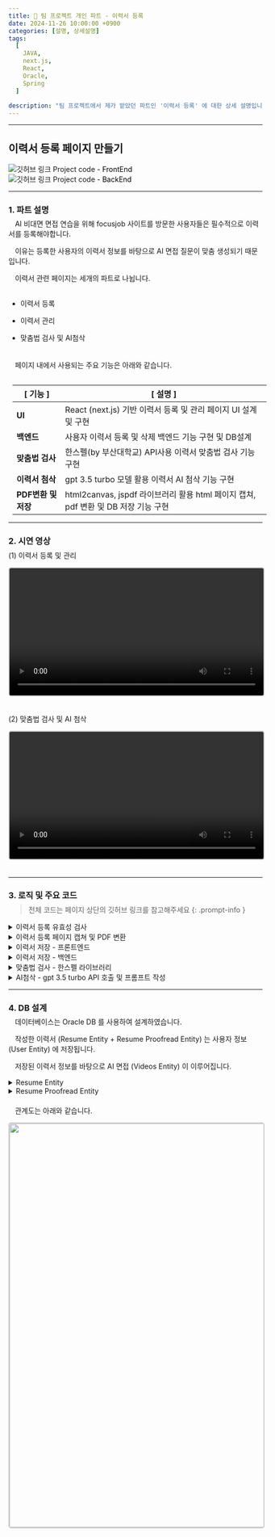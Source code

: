```yaml
---
title: 📝 팀 프로젝트 개인 파트 - 이력서 등록
date: 2024-11-26 10:00:00 +0900
categories: [설명, 상세설명]
tags:
  [
    JAVA,
    next.js,
    React,
    Oracle,
    Spring
  ]
  
description: "팀 프로젝트에서 제가 맡았던 파트인 '이력서 등록' 에 대한 상세 설명입니다."
---
```


---


## <span class="centered-title">**이력서 등록 페이지 만들기**</span>

<div class="github-links-container2">
  <div class="github-link-box" onclick="window.open('https://github.com/yoonbin106/interview-front/tree/main/src/components/resume', '_blank')">
    <img src="/assets/img/favicons/깃허브.png" alt="깃허브 링크" class="github-icon">
    <span class="github-text">Project code<span style="color:black"> - FrontEnd</span></span>
  </div>

  <div class="github-link-box" onclick="window.open('https://github.com/yoonbin106/interview-back/tree/main/src/main/java/com/ictedu/resume', '_blank')">
    <img src="/assets/img/favicons/깃허브.png" alt="깃허브 링크" class="github-icon">
    <span class="github-text">Project code<span style="color:black"> - BackEnd</span></span>
  </div>
</div>

---

### <span class="larger-text" style="display: block; margin-bottom:-10px;">1. **파트 설명**</span>

ㅤAI 비대면 면접 연습을 위해 focusjob 사이트를 방문한 사용자들은 <span class="emphasize">필수적으로 이력서를 등록</span>해야합니다.

ㅤ이유는 등록한 사용자의 <span class="emphasize">이력서 정보를 바탕으로 AI 면접 질문이 맞춤 생성</span>되기 때문입니다.

ㅤ이력서 관련 페이지는 <span class="emphasize">세개의 파트</span>로 나뉩니다.

- <span class="little-title" style="display: block; margin-top:30px;">이력서 등록</span>

- <span class="little-title">이력서 관리</span>

- <span class="little-title" style="display: block;">맞춤법 검사 및 AI첨삭</span>


ㅤ<span style="display: block; margin-bottom:30px;">ㅤ페이지 내에서 사용되는 <span class="emphasize">주요 기능</span>은 아래와 같습니다.</span>

<table style="margin-bottom: 15px; margin-left:8px;">
  <thead>
    <tr>
      <th>[ 기능 ]</th>
      <th>[ 설명 ]</th>
    </tr>
  </thead>
  <tbody>
    <tr>
      <td><strong>UI</strong></td>
      <td>React (next.js) 기반 이력서 등록 및 관리 페이지 UI 설계 및 구현</td>
    </tr>
    <tr>
      <td><strong>백엔드</strong></td>
      <td>사용자 이력서 등록 및 삭제 백엔드 기능 구현 및 DB설계</td>
    </tr>
    <tr>
      <td><strong>맞춤법 검사</strong></td>
      <td>한스펠(by 부산대학교) API사용 이력서 맞춤법 검사 기능 구현</td>
    </tr>
    <tr>
      <td><strong>이력서 첨삭</strong></td>
      <td>gpt 3.5 turbo 모델 활용 이력서 AI 첨삭 기능 구현</td>
    </tr>
    <tr>
      <td><strong>PDF변환 및 저장</strong></td>
      <td>html2canvas, jspdf 라이브러리 활용 html 페이지 캡쳐, pdf 변환 및 DB 저장 기능 구현</td>
    </tr>
  </tbody>
</table>

---

### <span class="larger-text" style="display: block; margin-bottom:-10px;">2. **시연 영상**</span>

<span class="little-title">(1) 이력서 등록 및 관리</span>

<video controls style="width: 100%; max-width: 800px; margin-bottom: 20px; border: 2px solid #cccccc; border-radius: 5px;">
  <source src="{{ '/assets/video/이력서등록시연.mp4' | relative_url }}" type="video/mp4">
</video>

<span class="little-title">(2) 맞춤법 검사 및 AI 첨삭</span>

<video controls style="width: 100%; max-width: 800px; margin-bottom: 20px; border: 2px solid #cccccc; border-radius: 5px;">
  <source src="{{ '/assets/video/AI첨삭시연.mp4' | relative_url }}" type="video/mp4">
</video>

---

### <span class="larger-text" style="display: block; margin-bottom:-10px;">3. **로직 및 주요 코드**</span>

> 전체 코드는 페이지 상단의 깃허브 링크를 참고해주세요
{: .prompt-info }

<details>
<summary class="custom-summary">이력서 등록 유효성 검사</summary>
<div class="info-box">
  <p>아래 코드는 사용자가 작성한 이력서 데이터를 검증하기 위한 로직입니다.</p>
  <p>이력서 제목, 인적사항 (프로필 이미지, 성별, 상세주소), 자기소개, 지원동기, 학력 섹션에 대한 유효성을 점검합니다.</p>
  <p>오류가 있는 경우 사용자가 해당 입력 필드로 바로 이동할 수 있도록 스크롤 동작을 설정합니다.</p>
</div>

<div class = "toggle-content">
<pre class = "code-box">
<button class="copy-button">Copy</button>
<button class="close-button">Close</button>
<code class = "language-javascript">
  // 1. 이력서 제목 유효성 검사
  if (formData.resume_title.trim() === '') {
    setShowTitleError(true); // 제목이 비어있으면 에러 표시
    if (!hasError) {
      firstErrorField = () => window.scrollTo(0, 0); // 첫 번째 에러 필드로 스크롤 이동
    }
    hasError = true;
  }

  // 2. 인적사항 섹션 유효성 검사

  // 프로필 이미지 확인
  if (!profileImage) {
    setProfileImageError(true); // 프로필 이미지가 없으면 에러 표시
    if (!hasError) {
      firstErrorField = () => sectionsRef.personalInfo.current.scrollIntoView({ behavior: 'smooth' }); // 에러 필드로 스크롤
    }
    hasError = true;
  }

  // 성별 확인
  if (!formData.gender || !['male', 'female', 'other'].includes(formData.gender)) {
    setGenderError(true); // 성별이 유효하지 않으면 에러 표시
    if (!hasError) {
      firstErrorField = () => sectionsRef.personalInfo.current.scrollIntoView({ behavior: 'smooth' });
    }
    hasError = true;
  }

  // 상세주소 확인
  if (specificAddress.trim() === '') {
    setPostcodeError(true); // 상세주소가 비어있으면 에러 표시
    if (!hasError) {
      firstErrorField = () => sectionsRef.address.current.scrollIntoView({ behavior: 'smooth' });
    }
    hasError = true;
  }

  // 3. 자기소개 유효성 검사
  if (selfIntroduction.trim() === '') {
    setShowSelfIntroError(true); // 자기소개가 비어있으면 에러 표시
    if (!hasError) {
      firstErrorField = () => sectionsRef.selfIntroduction.current.scrollIntoView({ behavior: 'smooth' });
    }
    hasError = true;
  }

  // 4. 지원동기 유효성 검사
  if (motivation.trim() === '') {
    setShowMotivationError(true); // 지원동기가 비어있으면 에러 표시
    if (!hasError) {
      firstErrorField = () => sectionsRef.motivation.current.scrollIntoView({ behavior: 'smooth' });
    }
    hasError = true;
  }

  // 5. 학력 섹션 유효성 검사
  const newEducationErrors = educationErrors.map((error) => ({ ...error }));
  educationFields.forEach((field, index) => {
    let fieldHasError = false;

    // 각 교육 항목에 대한 유효성 검사
    if (field.school_name.trim() === '') {
      if (!newEducationErrors[index]) newEducationErrors[index] = {}; // 초기화
      newEducationErrors[index].school_name = true;
      fieldHasError = true;
    }

    if (field.major.trim() === '') {
      if (!newEducationErrors[index]) newEducationErrors[index] = {}; // 초기화
      newEducationErrors[index].major = true;
      fieldHasError = true;
    }

    if (field.start_date === '') {
      if (!newEducationErrors[index]) newEducationErrors[index] = {}; // 초기화
      newEducationErrors[index].start_date = true;
      fieldHasError = true;
    }

    if (field.end_date === '') {
      if (!newEducationErrors[index]) newEducationErrors[index] = {}; // 초기화
      newEducationErrors[index].end_date = true;
      fieldHasError = true;
    }

    if (field.graduation_status === '') {
      if (!newEducationErrors[index]) newEducationErrors[index] = {}; // 초기화
      newEducationErrors[index].graduation_status = true;
      fieldHasError = true;
    }

    // 첫 번째 오류 필드로 스크롤 이동 설정
    if (fieldHasError && !hasError) {
      firstErrorField = () => sectionsRef.education.current.scrollIntoView({ behavior: 'smooth' });
      hasError = true;
    }
  });

  // 학력 오류 상태 업데이트
  setEducationErrors(newEducationErrors);

  // 첫 번째 에러 필드로 스크롤
  if (firstErrorField) {
    firstErrorField();
  }

  // 에러가 있으면 종료
  if (hasError) return;

  // 오류 없으면 면제 사항 확인 및 모달 띄우기
  checkAndSetExemptions();
  setModalContent('작성 내용은 PDF 파일로 저장됩니다<br/>이력서를 저장하시겠습니까?');
  setIsModalOpen(true);
</code>
</pre>
</div>
</details>

<details>
  <summary class="custom-summary">이력서 등록 페이지 캡쳐 및 PDF 변환</summary>
    <div class="info-box">
      <p>아래 코드는 이력서 등록 페이지의 내용을 캡처하고, 이를 PDF 파일로 변환하는 기능을 구현합니다.</p>
      <p>HTML 요소를 캡처하여 이미지로 변환한 후, 이를 PDF로 삽입하고, 여러 페이지에 걸쳐 출력됩니다.</p>
    </div>
  <div class="toggle-content">
    <pre class="code-box">
      <button class="copy-button">Copy</button>
      <button class="close-button">Close</button>
      <code class="language-javascript">
  // 이력서 내용을 캡처하여 PDF로 변환하는 기능을 담은 함수
  const generatePDF = async () => {
    // 페이지의 모든 버튼을 숨김 (PDF 변환 시 버튼을 제외한 내용만 포함)
    const buttons = document.querySelectorAll('button');
    buttons.forEach(button => button.style.display = 'none');
    
    // 'resume-content' ID를 가진 요소를 가져옵니다 (이력서 내용)
    const content = document.getElementById('resume-content');
    
    // html2canvas를 사용하여 이력서 내용의 스크린샷을 캡처
    const canvas = await html2canvas(content, { 
      scale: 2,  // 캡처의 해상도를 2배로 설정
      useCORS: true,  // CORS 문제를 피하기 위해 사용
      scrollX: 0,
      scrollY: 0,
    });
    
    // 캡처한 이미지를 PNG 형식으로 변환
    const imgData = canvas.toDataURL('image/png');
    
    // jsPDF를 사용하여 새로운 PDF 문서를 생성
    const pdf = new jsPDF('p', 'mm', 'a4', true);
    
    const imgWidth = 207;  // 이미지 너비 (A4 용지 기준)
    const pageHeight = 295;  // A4 용지 높이
    const imgHeight = (canvas.height * imgWidth) / canvas.width;  // 이미지 비율에 맞는 높이 계산
    
    let heightLeft = imgHeight;  // 남은 페이지 높이
    let position = 0;  // 이미지가 추가될 위치
    
    // 첫 페이지에 이미지를 추가
    pdf.addImage(imgData, 'PNG', 0, position, imgWidth, imgHeight);
    heightLeft -= pageHeight;  // 남은 높이에서 한 페이지의 높이를 뺌
    
    // 페이지에 이미지가 남아있으면 추가 페이지를 생성하고 이미지를 추가
    while (heightLeft >= 0) {
      position = heightLeft - imgHeight;  // 새로운 페이지에 맞는 위치 계산
      pdf.addPage();  // 새 페이지 추가
      pdf.addImage(imgData, 'PNG', 0, position, imgWidth, imgHeight);  // 새로운 페이지에 이미지 추가
      heightLeft -= pageHeight;
    }
    
    // PDF 문서를 Blob 형식으로 반환
    const pdfBlob = pdf.output('blob');
    
    // 버튼을 다시 표시합니다 (PDF 변환이 끝난 후)
    buttons.forEach(button => button.style.display = '');
    
    return pdfBlob;  // 생성된 PDF Blob 반환
  };
</code>
</pre>
  </div>
</details>


<details>
<summary class="custom-summary">이력서 저장 - 프론트엔드</summary>
<div class="info-box">
    <p>아래 코드는 이력서를 저장하는 프론트엔드 로직입니다.</p>
    <p>사용자가 이력서를 PDF 파일로 저장하고 서버로 업로드하는 과정과 그에 대한 응답 처리를 담당합니다.</p>
</div>
<div class = "toggle-content">
<pre class = "code-box">
<button class="copy-button">Copy</button>
<button class="close-button">Close</button>
<code class = "language-javascript">
  const confirmAction = async () => {
    // 모달에서 '이력서를 저장하시겠습니까?' 메시지가 보여지면 실행
    if (modalContent === '작성 내용은 PDF 파일로 저장됩니다<br/>이력서를 저장하시겠습니까?') {
        try {
            setLoadingSave(true); // 저장 시작 시 로딩 모달 표시

            // PDF 파일 생성
            const pdfData = await generatePDF();
            const formDataToSend = new FormData();

            // 생성된 PDF 데이터를 FormData에 추가
            formDataToSend.append('file', new Blob([pdfData], { type: 'application/pdf' }), `${formData.resume_title}.pdf`); // 제목을 파일 이름으로 설정
            formDataToSend.append('title', formData.resume_title); // 이력서 제목
            formDataToSend.append('email', formData.email); // 이메일
            formDataToSend.append('desired_company', formData.desired_company); // 희망 기업

            // 이력서 파일 업로드 요청
            const uploadResponse = await axios.post('http://localhost:8080/api/resume/upload', formDataToSend, {
                headers: {
                    'Content-Type': 'multipart/form-data', // 파일 업로드 시 필요한 헤더
                },
            });

            const resumeId = uploadResponse.data.resumeId; // 업로드된 이력서 ID

            // 이력서에 대한 추가 정보(자기소개, 지원동기) 저장
            await axios.post('http://localhost:8080/api/resume/proofread/save', {
                resumeId: resumeId,
                selfIntroduction: selfIntroduction,
                motivation: motivation
            });
            
            // 키워드 업데이트 요청
            const keywordResponse = await axios.post('http://localhost:8080/api/resume/update-keywords', {
                resumeId: resumeId,
                selfIntroduction: selfIntroduction,
                motivation: motivation
            });

            // 모달 닫기 및 확인 모달 열기
            setIsModalOpen(false);
            setIsConfirmationOpen(true);
        } catch (error) {
            console.error('에러 발생:', error); // 에러 발생 시 콘솔에 로그 출력
        } finally {
            setLoadingSave(false); // 로딩 모달 숨기기
        }
    } else {
        // '저장하지 않고 돌아가기' 선택 시 이력서 목록 페이지로 이동
        setIsModalOpen(false);
        router.push('/resume/resumeList');
    }
};
</code>
</pre>
</div>
</details>

<details>
<summary class="custom-summary">이력서 저장 - 백엔드</summary>
<div class="info-box">
    <p>아래 코드는 이력서 관리 로직 서비스입니다.</p>
    <p>사용자가 업로드한 이력서를 데이터베이스에 저장하고, 이력서의 교정 내용과 키워드를 처리하는 작업을 담당합니다.</p>
</div>
<div class = "toggle-content">
<pre class = "code-box">
<button class="copy-button">Copy</button>
<button class="close-button">Close</button>
<code class = "language-java">
  @Service
  public class ResumeService {

      @Autowired
      private ResumeRepository resumeRepository; // ResumeRepository 주입

      @Autowired
      private ResumeProofreadRepository proofreadRepository; // ResumeProofreadRepository 주입

      @Autowired
      private ExtractKeywordsService extractKeywordsService; // ExtractKeywordsService 주입

      @Autowired
      private UserService userService; // UserService 주입

      @Transactional
      public ResumeEntity saveResume(MultipartFile file, String title, String desiredCompany, User user) throws IOException {
          ResumeEntity resumeEntity = ResumeEntity.builder()
                  .resumePdf(file.getBytes()) // 이력서 PDF 파일 저장
                  .title(title) // 이력서 제목 저장
                  .desiredCompany(desiredCompany) // 입사 희망 기업명 설정
                  .user(user) // 사용자 정보 설정
                  .createdDate(LocalDateTime.now()) // 생성 날짜 설정
                  .build();
          return resumeRepository.save(resumeEntity);  // 저장된 ResumeEntity를 반환
      }

      @Transactional
      public void saveProofread(ResumeEntity resume, String selfIntroduction, String motivation) {
          ResumeProofreadEntity proofreadEntity = ResumeProofreadEntity.builder()
                  .resume(resume) // 이력서와 연결
                  .selfIntroduction(selfIntroduction) // 자기소개 저장
                  .motivation(motivation) // 지원동기 저장
                  .build();
          proofreadRepository.save(proofreadEntity); // 교정 내용 저장
      }

      public List&lt;ResumeEntity&gt; findResumesByUser(User user) {
          return resumeRepository.findByUser(user); // 사용자가 업로드한 이력서 리스트 반환
      }

      public Optional&lt;ResumeEntity&gt; findResumeById(Long resumeId) {
          return resumeRepository.findById(resumeId); // 이력서 ID로 이력서 검색
      }

      @Transactional
      public void deleteResume(Long resumeId) {
          Optional&lt;ResumeEntity&gt; resumeOpt = resumeRepository.findById(resumeId); // 이력서 찾기
          if (resumeOpt.isPresent()) {
              ResumeEntity resume = resumeOpt.get();
              proofreadRepository.deleteByResume(resume); // 해당 이력서의 교정 내용 삭제
              resumeRepository.delete(resume); // 이력서 삭제
          }
      }

      public Optional&lt;ResumeProofreadEntity&gt; getProofreadByResume(ResumeEntity resume) {
          return proofreadRepository.findByResume(resume); // 이력서에 대한 교정 내용 조회
      }

      public Optional&lt;ResumeProofreadEntity&gt; getProofreadByResumeId(Long resumeId) {
          return proofreadRepository.findByResume_ResumeId(resumeId); // 이력서 ID로 교정 내용 조회
      }

      @Transactional
      public void updateKeywords(Long resumeId, String selfIntroduction, String motivation) throws IOException {
          Optional&lt;ResumeEntity&gt; resumeOpt = resumeRepository.findById(resumeId); // 이력서 ID로 이력서 찾기
          if (resumeOpt.isPresent()) {
              ResumeEntity resume = resumeOpt.get();
              
              String[] keywordsSelfIntroduction = extractKeywordsService.extractKeywords(selfIntroduction); // 자기소개에서 키워드 추출
              String[] keywordsMotivation = extractKeywordsService.extractKeywords(motivation); // 지원동기에서 키워드 추출
              
              resume.setKeywordsSelfIntroduction(String.join(&quot;, &quot;, keywordsSelfIntroduction)); // 키워드 자기소개 저장
              resume.setKeywordsMotivation(String.join(&quot;, &quot;, keywordsMotivation)); // 키워드 지원동기 저장
              resumeRepository.save(resume); // 이력서 저장
          }
      }
  }
  </code>
</pre>
<div class="info-box">
    <p>아래 코드는 이력서 관리 로직 컨트롤러입니다.</p>
    <p>사용자가 이력서를 업로드, 조회, 다운로드, 삭제하고 교정된 내용을 저장 및 조회하는 기능을 제공합니다.</p>
    <p>또한, 이력서에 포함된 키워드를 업데이트하는 기능도 포함되어 있습니다.</p>
</div>
<pre class = "code-box">
<button class="copy-button">Copy</button>
<button class="close-button">Close</button>
<code class = "language-java">
  ResumeController.java

  @RestController
  @RequestMapping(&quot;/api/resume&quot;) // 이 URL 경로로 들어오는 요청을 처리하는 컨트롤러
  @CrossOrigin(origins = &quot;http://localhost:3000&quot;) // CORS 설정: 다른 도메인에서 요청을 허용
  public class ResumeController {

      @Autowired
      private ResumeService resumeService; // 이력서 처리 서비스

      @Autowired
      private UserService userService; // 사용자 서비스
      
      @Autowired
      private ResumeProofreadRepository resumeProofreadRepository; // 이력서 첨삭 데이터 저장소

      @PostMapping(&quot;/upload&quot;) // 이력서 업로드 API
      public ResponseEntity&lt;?&gt; uploadResume(@RequestParam(&quot;email&quot;) String email,
                                            @RequestParam(&quot;file&quot;) MultipartFile file,
                                            @RequestParam(&quot;title&quot;) String title,
                                            @RequestParam(&quot;desired_company&quot;) String desiredCompany) { // 원하는 기업명 추가
          try {
              Optional&lt;User&gt; user = userService.findByEmail(email); // 이메일로 사용자 찾기
              if (user.isPresent()) { // 사용자가 존재하면
                  ResumeEntity savedResume = resumeService.saveResume(file, title, desiredCompany, user.get()); // 이력서 저장
                  return ResponseEntity.ok(Map.of(&quot;message&quot;, &quot;이력서가 성공적으로 업로드되었습니다.&quot;, &quot;resumeId&quot;, savedResume.getResumeId())); // 성공 응답
              } else {
                  return ResponseEntity.status(HttpStatus.NOT_FOUND).body(&quot;사용자를 찾을 수 없습니다.&quot;); // 사용자 없음
              }
          } catch (Exception e) { // 예외 처리
              return ResponseEntity.status(HttpStatus.INTERNAL_SERVER_ERROR).body(&quot;이력서 업로드 중 오류 발생.&quot;);
          }
      }

      @GetMapping(&quot;/user-resumes&quot;) // 사용자의 모든 이력서 조회 API
      public ResponseEntity&lt;?&gt; getUserResumes(@RequestParam(&quot;email&quot;) String email) {
          Optional&lt;User&gt; user = userService.findByEmail(email); // 이메일로 사용자 찾기
          if (user.isPresent()) { // 사용자가 존재하면
              List&lt;ResumeEntity&gt; resumes = resumeService.findResumesByUser(user.get()); // 사용자에 해당하는 이력서 목록 조회
              return ResponseEntity.ok(resumes); // 이력서 목록 반환
          } else {
              return ResponseEntity.status(HttpStatus.NOT_FOUND).body(&quot;사용자를 찾을 수 없습니다.&quot;); // 사용자 없음
          }
      }

      @GetMapping(&quot;/download/{resumeId}&quot;) // 이력서 다운로드 API
      public ResponseEntity&lt;?&gt; downloadResume(@PathVariable Long resumeId) throws UnsupportedEncodingException {
          Optional&lt;ResumeEntity&gt; resume = resumeService.findResumeById(resumeId); // 이력서 ID로 이력서 찾기
          if (resume.isPresent()) { // 이력서가 존재하면
              ResumeEntity resumeEntity = resume.get(); // 이력서 엔티티 가져오기
              String resumeTitle = resumeEntity.getTitle().replaceAll(&quot;[^a-zA-Z0-9가-힣]&quot;, &quot;_&quot;) + &quot;.pdf&quot;;  // 제목에서 특수문자를 _로 대체하고 확장자 추가

              // UTF-8로 인코딩된 파일 이름을 지원하기 위해 filename* 사용
              String encodedFilename = URLEncoder.encode(resumeTitle, StandardCharsets.UTF_8.toString()).replace(&quot;+&quot;, &quot;%20&quot;); // 파일명 인코딩
              
              ResponseEntity.BodyBuilder responseBuilder = ResponseEntity.ok()
                  .header(HttpHeaders.CONTENT_DISPOSITION, &quot;attachment; filename*=UTF-8''&quot; + encodedFilename) // 파일 다운로드 설정
                  .header(HttpHeaders.CONTENT_TYPE, &quot;application/pdf&quot;);  // MIME 타입 설정

              return responseBuilder.body(resumeEntity.getResumePdf()); // PDF 파일 본문 반환
          } else {
              return ResponseEntity.status(HttpStatus.NOT_FOUND).body(&quot;이력서를 찾을 수 없습니다.&quot;); // 이력서 없음
          }
      }

      @DeleteMapping(&quot;/delete/{resumeId}&quot;) // 이력서 삭제 API
      public ResponseEntity&lt;?&gt; deleteResume(@PathVariable Long resumeId) {
          try {
              resumeService.deleteResume(resumeId); // 이력서 삭제
              return ResponseEntity.ok(&quot;이력서가 성공적으로 삭제되었습니다.&quot;); // 성공 응답
          } catch (Exception e) { // 예외 처리
              return ResponseEntity.status(HttpStatus.INTERNAL_SERVER_ERROR).body(&quot;이력서 삭제 중 오류 발생.&quot;); // 오류 발생
          }
      }

      @GetMapping(&quot;/proofread/{resumeId}&quot;) // 이력서 첨삭 정보 조회 API
      public ResponseEntity&lt;?&gt; getProofread(@PathVariable Long resumeId) {
          Optional&lt;ResumeProofreadEntity&gt; proofread = resumeProofreadRepository.findByResume_ResumeId(resumeId); // 첨삭 정보 조회
          if (proofread.isPresent()) { // 첨삭 정보가 있으면
              Map&lt;String, String&gt; response = new HashMap&lt;&gt;();
              response.put(&quot;selfIntroduction&quot;, proofread.get().getSelfIntroduction()); // 자기소개 첨삭 내용
              response.put(&quot;motivation&quot;, proofread.get().getMotivation()); // 동기 첨삭 내용
              return ResponseEntity.ok(response); // 첨삭 내용 반환
          } else {
              return ResponseEntity.status(HttpStatus.NOT_FOUND).body(&quot;첨삭 정보를 찾을 수 없습니다.&quot;); // 첨삭 정보 없음
          }
      }

      @PostMapping(&quot;/proofread/save&quot;) // 첨삭 정보 저장 API
      public ResponseEntity&lt;?&gt; saveProofread(@RequestBody Map&lt;String, Object&gt; requestData) {
          Long resumeId = Long.parseLong(requestData.get(&quot;resumeId&quot;).toString()); // 이력서 ID
          String selfIntroduction = (String) requestData.get(&quot;selfIntroduction&quot;); // 자기소개 첨삭 내용
          String motivation = (String) requestData.get(&quot;motivation&quot;); // 동기 첨삭 내용

          Optional&lt;ResumeEntity&gt; resume = resumeService.findResumeById(resumeId); // 이력서 조회
          if (resume.isPresent()) { // 이력서가 존재하면
              resumeService.saveProofread(resume.get(), selfIntroduction, motivation); // 첨삭 내용 저장
              return ResponseEntity.ok(&quot;AI 첨삭 정보가 성공적으로 저장되었습니다.&quot;); // 성공 응답
          } else {
              return ResponseEntity.status(HttpStatus.NOT_FOUND).body(&quot;이력서를 찾을 수 없습니다.&quot;); // 이력서 없음
          }
      }
      
      @PostMapping(&quot;/update-keywords&quot;) // 키워드 업데이트 API
      public ResponseEntity&lt;?&gt; updateKeywords(@RequestBody Map&lt;String, Object&gt; requestData) {
          Long resumeId = Long.parseLong(requestData.get(&quot;resumeId&quot;).toString()); // 이력서 ID
          String selfIntroduction = (String) requestData.get(&quot;selfIntroduction&quot;); // 자기소개
          String motivation = (String) requestData.get(&quot;motivation&quot;); // 동기

          try {
              resumeService.updateKeywords(resumeId, selfIntroduction, motivation); // 키워드 업데이트
              return ResponseEntity.ok(&quot;키워드가 성공적으로 업데이트되었습니다.&quot;); // 성공 응답
          } catch (IOException e) { // 예외 처리
              return ResponseEntity.status(HttpStatus.INTERNAL_SERVER_ERROR).body(&quot;키워드 업데이트 중 오류 발생.&quot;); // 오류 발생
          }
      }
  }
</code>

</pre>
</div>
</details>

<details>
<summary class="custom-summary">맞춤법 검사 - 한스펠 라이브러리</summary>
<div class="info-box">
  <p>아래 코드는 express 서버를 사용하여 한국어 맞춤법 검사 기능을 제공하는 API입니다.</p>
  <p>CORS 설정을 통해 다른 도메인에서의 요청을 허용하고, POST 요청으로 받은 문장을 hanspell 모듈을 사용해 맞춤법을 검사합니다.</p>
  <p>서버는 포트 3001에서 실행되며, 클라이언트가 맞춤법 검사를 요청하면 결과를 JSON 형식으로 반환합니다.</p>
  <p>오류가 발생할 경우 500 상태 코드와 함께 오류 메시지가 전송됩니다.</p>
</div>
<div class = "toggle-content">
<pre class = "code-box">
<button class="copy-button">Copy</button>
<button class="close-button">Close</button>
<code class = "language-javascript">
  // hanspellsever.js

  // express 모듈
  const express = require(&#39;express&#39;);
  // hanspell 모듈
  const hanspell = require(&#39;hanspell&#39;);
  // body-parser 모듈 - 요청 본문을 파싱하는 데 사용
  const bodyParser = require(&#39;body-parser&#39;);
  // cors 모듈 - CORS 설정을 위해 사용
  const cors = require(&#39;cors&#39;);  

  // express 애플리케이션 객체를 생성
  const app = express();

  // CORS 설정
  app.use(cors({
    origin: &#39;http://localhost:3000&#39;, // 요청을 허용할 출처 설정
    methods: [&#39;GET&#39;, &#39;POST&#39;, &#39;PUT&#39;, &#39;DELETE&#39;, &#39;OPTIONS&#39;], // 허용할 HTTP 메서드 설정
    allowedHeaders: [&#39;Content-Type&#39;, &#39;Authorization&#39;], // 허용할 요청 헤더 설정
  }));

  // 모든 경로에 대해 OPTIONS 메서드를 처리하도록 설정
  app.options(&#39;*&#39;, cors());

  // 요청 본문을 JSON 형식으로 파싱하도록 설정
  app.use(bodyParser.json());

  // 맞춤법 검사 API 엔드포인트
  app.post(&#39;/check-spelling&#39;, (req, res) =&gt; {
    const sentence = req.body.sentence; // 클라이언트에서 받은 문장

    let isResponseSent = false; // 응답이 이미 전송되었는지 추적하는 변수

    // hanspell 모듈을 사용하여 맞춤법 검사
    hanspell.spellCheckByDAUM(
      sentence, // 클라이언트에서 받은 문장
      6000, // 요청 시간 초과 시간 (밀리초)
      (result) =&gt; {
        if (!isResponseSent) {
          isResponseSent = true; // 응답을 보냈음을 표시
          res.json(result); // 맞춤법 검사 결과를 JSON 형식으로 응답
        }
      },
      (err) =&gt; {
        if (!isResponseSent) {
          isResponseSent = true; // 응답을 보냈음을 표시
          res.status(500).send(&#39;Spelling check error&#39;); // 오류 발생 시 500 상태 코드와 함께 오류 메시지 응답
        }
      }
    );
  });

  // 서버가 실행될 포트 설정
  const PORT = 3001;
  // 서버를 지정된 포트에서 실행
  app.listen(PORT, () =&gt; {
    console.log(`Server running on port ${PORT}`); // 서버 실행 확인 메시지
  });
</code>
</pre>
<div class="info-box">
  <p>아래 코드는 우측 사이드바에서 맞춤법 검사 결과를 보여주는 기능을 구현한 부분입니다.</p>
  <p>맞춤법 검사 결과는 'proofreadResult' 배열을 통해 표시됩니다.</p>
  <p>배열에 데이터가 있으면 각 항목을 리스트 형식으로 보여줍니다.</p>
  <p> 검사 결과가 없을 경우 "맞춤법 검사 결과가 없습니다."라는 메시지가 출력됩니다.</p>
</div>
<pre class = "code-box">
<button class="copy-button">Copy</button>
<button class="close-button">Close</button>
<code class="language-javascript">
  결과화면 (우측 사이드바)

  {isProofreadSidebarOpen &amp;&amp; (  // isProofreadSidebarOpen이 true일 경우에만 사이드바가 열리도록 조건 처리
    &lt;div className={`$ {proofreadStyles.proofreadSidebar} $ {isProofreadSidebarOpen ? proofreadStyles.open : &#39;&#39;} $ {isSidebarCollapsed ? proofreadStyles.collapsed : &#39;&#39;}`}&gt; 
      &lt;div className={proofreadStyles.sidebarHeader}&gt;  // 사이드바의 헤더 부분
        &lt;h3 style={{ borderBottom: &#39;2px solid black&#39;, paddingBottom: &#39;5px&#39; }}&gt;맞춤법 검사 결과&lt;/h3&gt;  // "맞춤법 검사 결과" 제목
        &lt;div className={proofreadStyles.sidebarIcons}&gt;  // 사이드바에 있는 아이콘 영역
          {isSidebarCollapsed ? (  // 사이드바가 접혀 있으면 아래 화살표 아이콘을 표시
            &lt;KeyboardArrowDownIcon onClick={toggleSidebarHeight} style={{ cursor: &#39;pointer&#39;, marginRight:&#39;65px&#39;, marginTop:&#39;10px&#39; }} /&gt; 
          ) : (  // 사이드바가 펼쳐져 있으면 위 화살표 아이콘을 표시
            &lt;KeyboardArrowUpIcon onClick={toggleSidebarHeight} style={{ cursor: &#39;pointer&#39;, marginRight:&#39;65px&#39;, marginTop:&#39;10px&#39; }} /&gt; 
          )} 
          &lt;button className={proofreadStyles.closeButton} onClick={closeProofreadSidebar}&gt;  // 사이드바 닫기 버튼
            &lt;CloseIcon style={{ marginTop:&#39;5px&#39; }} /&gt;  // 닫기 아이콘
          &lt;/button&gt; 
        &lt;/div&gt; 
      &lt;/div&gt; 
      &lt;div className={proofreadStyles.sidebarContent}&gt;  // 사이드바의 내용 부분
        {proofreadResult.length &gt; 0 ? (  // 검사 결과가 있을 경우
          &lt;ul&gt; 
            {proofreadResult.map((item, index) =&gt; (  // 맞춤법 검사 결과 리스트를 순회하여 출력
              &lt;li key={index} className={proofreadStyles.resultItem}&gt;  // 각 항목에 대한 리스트 아이템
                &lt;p&gt;&lt;strong&gt;잘못된 표현 :&lt;/strong&gt; {item.token}&lt;/p&gt;  // 잘못된 표현을 표시
                &lt;p&gt;&lt;strong&gt;수정 제안 :&lt;/strong&gt; {item.suggestions.join(&#39;, &#39;)}&lt;/p&gt;  // 수정 제안들을 쉼표로 구분하여 표시
                &lt;p&gt;&lt;strong&gt;수정 이유 :&lt;/strong&gt; {item.info}&lt;/p&gt;  // 수정 이유를 표시
              &lt;/li&gt; 
            ))} 
          &lt;/ul&gt; 
        ) : (  // 검사 결과가 없을 경우
          &lt;p&gt;맞춤법 검사 결과가 없습니다.&lt;/p&gt;  // 결과가 없음을 표시
        )} 
      &lt;/div&gt; 
    &lt;/div&gt; 
  )}
</code>

</pre>
</div>
</details>

<details>
<summary class="custom-summary">AI첨삭 - gpt 3.5 turbo API 호출 및 프롬프트 작성</summary>
<div class="info-box">
  <p>아래 코드는 클라이언트에서 전송한 텍스트를 받아 GPT에 텍스트 첨삭을 요청하고, 결과를 반환하는 RESTful API 컨트롤러입니다.</p>
  <p>" / api / chatgpt - self " 로 POST 요청이 들어오면, 해당 텍스트를 " ProofreadSelfService " 로 전달하여 검사 결과를 받아옵니다.</p>
</div>
<div class = "toggle-content">
<pre class = "code-box">
<button class="copy-button">Copy</button>
<button class="close-button">Close</button>
<code class = "language-java">
  @RestController  // RESTful 웹 서비스 컨트롤러
  public class ProofreadSelfController {

      private final ProofreadSelfService proofreadService;  // ProofreadSelfService 객체를 주입받아 사용할 변수

      // 생성자 주입을 통해 ProofreadSelfService를 받아옴
      public ProofreadSelfController(ProofreadSelfService proofreadService) {
          this.proofreadService = proofreadService;  // proofreadService를 해당 클래스의 멤버 변수에 할당
      }

      // 클라이언트에서 /api/chatgpt-self로 POST 요청을 보내면 호출되는 메서드
      @PostMapping(&#34;/api/chatgpt-self&#34;)
      public String getChatGPTResponse(@RequestBody Map&lt;String, String&gt; requestData) {  // 요청 데이터는 Map 형태로 받아옴
          try {
              String text = requestData.get(&#34;text&#34;);  // 요청에서 'text' 값을 추출
              return proofreadService.getChatGPTResponse(text);  // proofreadService의 메서드를 호출하여 ChatGPT 응답을 받음
          } catch (IOException e) {  // IO 예외 발생 시 처리
              e.printStackTrace();  // 예외 메시지를 콘솔에 출력
              return &#34;Error occurred while processing your request: &#34; + e.getMessage();  // 에러 메시지 반환
          } catch (Exception e) {  // 그 외 모든 예외 처리
              e.printStackTrace();  // 예외 메시지를 콘솔에 출력
              return &#34;An unexpected error occurred: &#34; + e.getMessage();  // 일반적인 에러 메시지 반환
          }
      }
  }
</code>
</pre>
<div class="info-box">
    <p>아래 코드는 OpenAI GPT-3.5 모델을 사용하여 사용자가 작성한 자기소개서를 첨삭하는 서비스입니다.</p>
    <p>API 키와 URL을 설정하고, OkHttp를 사용해 API 호출을 통해 자기소개서를 분석합니다.</p>
    <p>비격식적인 문체를 격식 있는 문체로 수정하고, 명확성과 간결성을 높이는 수정 작업을 진행합니다.</p>
    <p>수정된 텍스트와 그 이유를 사용자에게 보여주는 방식으로 동작합니다.</p>
</div>
<pre class = "code-box">
<button class="copy-button">Copy</button>
<button class="close-button">Close</button>
<code class = "language-java">
  @Service
  public class ProofreadSelfService {
      // API 키를 프로퍼티 파일에서 가져옵니다
      @Value(&#34;${proofread.api-key}&#34;)
      private String apiKey;

      // API URL 설정
      private static final String API_URL = &#34;https://api.openai.com/v1/chat/completions&#34;;

      // ObjectMapper 객체 생성 (JSON 처리용)
      private final ObjectMapper objectMapper = new ObjectMapper();

      // ChatGPT API로 요청을 보내고 응답을 받는 메소드
      public String getChatGPTResponse(String text) throws IOException {
          // OkHttpClient를 설정하여 API 호출을 위한 클라이언트를 생성
          OkHttpClient client = new OkHttpClient.Builder()
              .connectTimeout(120, TimeUnit.SECONDS)
              .writeTimeout(120, TimeUnit.SECONDS)
              .readTimeout(120, TimeUnit.SECONDS)
              .build();

          // 프롬프트 생성: 사용자가 작성한 자기소개를 분석하고 첨삭을 요청하는 텍스트
          StringBuilder promptBuilder = new StringBuilder();
          promptBuilder.append(&#34;우리는 웹페이지의 이용자가 이력서의 &#39;자기소개&#39; 파트에 작성한 텍스트를 기반으로 자기소개 첨삭을 할거야.&#34;);
          promptBuilder.append(&#34;이용자는 아직 회사에 입사하지 않은 상태고, 회사 입사를 위한 이력서의 자기소개란에 자기소개를 적고있는 상황이야.&#34;);
          promptBuilder.append(&#34;회사 입사를 위한 공식적인 자기소개서 작성이니까 이용자는 공식적이고 격식있는 문체로 텍스트를 작성하겠지.&#34;);
          promptBuilder.append(&#34;우리는 이 텍스트를 사용자에게 받아서 분석한 뒤 AI첨삭을 해주는 역할을 하는거야.&#34;);
          promptBuilder.append(&#34;이용자에게 첨삭 결과를 보여줄 때는 반드시 존댓말을 사용하고 일정한 어투를 유지해야 해.&#34;);
          promptBuilder.append(&#34;텍스트를 읽고 자기소개 첨삭을 해주는 기준을 알려줄게. 그에 맞게 너가 메시지를 표시해주면 돼.&#34;);
          promptBuilder.append(&#34;첫번째 기준은 이용자가 작성한 텍스트가 공식적인 이력서 작성에 맞지 않는 문체인 경우야.&#34;);
          promptBuilder.append(&#34;비격식적인 표현이나 구어체를 사용하는 경우 수정을 해줘. 사용자가 자신을 표현할 때는 &#39;나&#39;, &#39;내가&#39;라고 적었을경우 &#39;저&#39;, &#39;제가&#39;로 수정해줘.&#34;);
          promptBuilder.append(&#34;두번째 기준은 명료성과 간결성이야. 비슷한 단어나 문장이 계속 사용되거나 문장이 완전하게 끝나지 않은 문장이 있는지 파악해주고 있다면 문장을 간결하고 명확하게 끝나게 수정해주면 돼.&#34;);
          promptBuilder.append(&#34;문장이 완전하게 끝나지 않은 문장의 예시로는 &#39;은,는,이,가&#39; 등으로 문장이 불완전하게 끝나는 경우가 있겠지. 또한 명사로 문장이 끝나버리는 경우에도 완전한 문장으로 수정해줘.&#34;);
          promptBuilder.append(&#34;위의 기준들에 따라 사용자의 텍스트를 수정하여 첨삭 결과 메시지를 띄울 때, &#39;▶ 첨삭 결과는 다음과 같습니다.&#34;로 제목을 보여주고 밑에 수정 결과 메시지를 띄워줘.&#34;);
          promptBuilder.append(&#34;반드시 수정이 완료된 사용자의 텍스트 전체 문장을 한 번에 보내줘.&#34;);
          promptBuilder.append(&#34;또한 사용자의 텍스트를 수정할 때는 요약을 하거나 글의 흐름을 바꾸면 안돼.&#34;);
          promptBuilder.append(&#34;원래의 문장 구조를 유지하되, 위의 기준에 맞지 않는 부분만 수정하는 식으로 해야 해.&#34;);

          promptBuilder.append(&#34;수정된 텍스트 전체 문장을 보냈다면, 다시 두 줄 띄우고 &#39;▶ 수정 부분은 다음과 같습니다.&#34;로 제목을 보여주고 밑에 수정 이유 메세지를 보여줘.&#34;);
          promptBuilder.append(&#34;수정 이유를 보여줄때는 - 하이푼으로 틀을 시작하고 &#39;수정이유&#39; : &#39;수정 전 문장&#39; → &#39;수정 후 문장&#39; 이런 형식이 하나의 틀이라고 생각하면돼. 하나의 틀에는 하나의 반드시 하나의 하이푼만 들어가야해. 따라서 반드시 &#39;수정이유&#39; 앞에만 하이푼이 붙어야겠지. &#34;);
          
          promptBuilder.append(&#34;위의 틀에서 &#39;수정 이유&#39; 에는 너가 수정을 한 이유가 들어가야하고 &#39;수정 전 문장&#39;에는 수정을 거치기 전 사용자의 텍스트 원본만 들어가야해. &#39;수정 후 문장&#39;은 너가 수정을 완료한 문장만 들어가야해.&#34;);
          promptBuilder.append(&#34;수정이유 틀인 &#39;수정 전 문장&#39; 과 &#39;수정 후 문장&#39; 이 텍스트는 포함시키지 마. 이건 내가 너에게 알려주는 틀일뿐이야. 저 틀안에 내가 요청한 문장만 사용자에게 보여주면돼. &#34;);
          promptBuilder.append(&#34;너가 이해하기 쉽게 수정이유 예시를 보여주자면 다음과같아. &#34;);
          promptBuilder.append(&#34; - 수정이유 : 문체가 비격식적인 표현을 포함하고 있어 격식 있는 문체로 수정했습니다.\r\n&#34;);
          promptBuilder.append(&#34;&#39;대학교에서 여러 가지 프로젝트를 진행했습니더.&#34; → &#34;&#39;대학교에서 여러 가지 프로젝트를 진행했습니다.&#34;&#34;);
          promptBuilder.append(&#34;위의 예시를 참고해서 같은 틀과 형식으로 수정이유를 보여주면돼.&#34;);
          promptBuilder.append(&#34;&lt;필수&gt;&#34;);
          promptBuilder.append(&#34;위에서 언급한 내용들을 모두 반드시 지켜야 해.&#34;);
          promptBuilder.append(&#34;그리고 너는 첨삭 결과 외에는 아무것도 표시하면 안 돼.&#34;);
          promptBuilder.append(&#34;너가 수정한 부분들은 하나도 빠뜨리지 않고 반드시 모두 수정이유 메시지로 사용자에게 보여줘야해.&#34;);
          promptBuilder.append(&#34;내가 너에게 주는 지시 사항이나, 너가 나한테 대답하는 내용은 절대로 첨삭 결과에 포함되면 안 돼.&#34;);
          promptBuilder.append(&#34;결과에는 오직 첨삭 메시지와 관련된 내용만 포함시키고, 그 외의 불필요한 텍스트나 내용은 절대로 포함시키지 마.&#34;);
          promptBuilder.append(&#34;사용자에게는 오직 첨삭 결과와 수정 이유만 보여줘야 해.&#34;);
          promptBuilder.append(&#34;자 그럼 아래 텍스트를 읽고 위의 지시사항에 맞게 첨삭 결과를 출력해줘.&#34;);
          promptBuilder.append(text);
          promptBuilder.append(&#34;텍스트를 분석할때는 반드시 원본 그대로 분석을 한 뒤 첨삭을 진행해야해.&#34;);

          String prompt = promptBuilder.toString();

          // JSON 요청 본문 생성
          Map&lt;String, Object&gt; jsonBody = new HashMap&lt;&gt;();
          jsonBody.put(&#34;model&#34;, &#34;gpt-3.5-turbo&#34;);

          Map&lt;String, String&gt; message = new HashMap&lt;&gt;();
          message.put(&#34;role&#34;, &#34;user&#34;);
          message.put(&#34;content&#34;, prompt);

          jsonBody.put(&#34;messages&#34;, new Object[] { message });

          MediaType mediaType = MediaType.parse(&#34;application/json&#34;);
          RequestBody body = RequestBody.create(objectMapper.writeValueAsString(jsonBody), mediaType);

          // API 호출
          Request request = new Request.Builder()
              .url(API_URL)
              .addHeader(&#34;Authorization&#34;, &#34;Bearer &#34; + apiKey)
              .post(body)
              .build();

          Response response = client.newCall(request).execute();
          if (response.isSuccessful()) {
              // 응답 받은 JSON에서 결과 텍스트 추출
              String responseBody = response.body().string();
              JsonNode root = objectMapper.readTree(responseBody);
              JsonNode choices = root.path(&#34;choices&#34;);
              JsonNode messageNode = choices.get(0).path(&#34;message&#34;);
              return messageNode.path(&#34;content&#34;).asText();
          } else {
              throw new IOException(&#34;Failed to get response from API&#34;);
          }
      }
  }

</code>
</pre>
</div>
</details>

---

### <span class="larger-text" style="display: block; margin-bottom:-10px;">4. **DB 설계**</span>

ㅤ데이터베이스는 <span class="emphasize">Oracle DB</span> 를 사용하여 설계하였습니다.

ㅤ작성한 이력서 (Resume Entity + Resume Proofread Entity) 는 사용자 정보 (User Entity) 에 저장됩니다.
  
ㅤ저장된 이력서 정보를 바탕으로 AI 면접 (Videos Entity) 이 이루어집니다.

<details>
<summary class="custom-summary">Resume Entity</summary>
<div class="info-box">
    <p>ResumeEntity 클래스는 이력서를 저장하기 위한 JPA 엔티티입니다.</p>
    <p>User와 다대일(@ManyToOne) 관계를 맺고 있으며, LAZY 로딩을 사용해 필요 시 데이터베이스에서 User 정보를 가져옵니다.</p>
</div>
<div class = "toggle-content">
<pre class = "code-box">
<button class="copy-button">Copy</button>
<button class="close-button">Close</button>
<code class = "language-java">
  @Data // Lombok 어노테이션 - Getter, Setter, equals, hashCode, toString 메서드 자동 생성
  @Entity // JPA 어노테이션 - 데이터베이스 테이블과 매핑
  @Builder // Lombok 어노테이션 - 빌더 패턴 사용해 객체 생성
  @NoArgsConstructor // Lombok 어노테이션 - 파라미터가 없는 기본 생성자 생성
  @AllArgsConstructor // Lombok 어노테이션 - 모든 필드를 파라미터로 받는 생성자 생성
  @Table(name = "resume") // JPA 어노테이션 - 매핑되는 데이터베이스 테이블 이름 지정

  public class ResumeEntity {
    @ManyToOne(fetch = FetchType.LAZY) // ResumeEntity - User가 다대일 관계 - 지연 로딩(FetchType.LAZY) 설정으로 필요할 때만 User 데이터 로드
    @JoinColumn(name = "user_id", nullable = false) // user_id 컬럼이 User 테이블의 기본 키와 조인
    private User user; // 이력서를 작성한 사용자 정보
    
      @Id // 기본 키
      @SequenceGenerator(name = "resume_seq", sequenceName = "resume_seq", allocationSize = 1, initialValue = 1) // 시퀀스 통해 기본 키 생성. allocationSize는 증가 값, initialValue는 초기 값
      @GeneratedValue(strategy = GenerationType.SEQUENCE, generator = "resume_seq") // 기본 키 값을 시퀀스 통해 자동 생성
      @Column(name = "resume_id") // 데이터베이스의 resume_id 컬럼에 매핑
      private Long resumeId; // 이력서 고유 ID

      @Lob // 대용량 바이너리 데이터 저장
      @Column(name = "resume_pdf", nullable = false)
      private byte[] resumePdf; // 이력서 PDF 파일 데이터
      
      @Column(name = "created_date", nullable = false)
      private LocalDateTime createdDate; // 이력서 생성 날짜 및 시간
      
      @Column(name = "title", nullable = false)
      private String title; // 이력서 제목
      
      @Column(name = "keywords_self_introduction", length = 2000)
      private String keywordsSelfIntroduction; // 자기소개 키워드
      

      @Column(name = "keywords_motivation", length = 2000)
      private String keywordsMotivation; // 지원 동기 키워드
      
      @Column(name = "desired_company")
      private String desiredCompany; // 지원자가 희망하는 회사명
  }
</code>
</pre>
</div>
</details>

<details style="margin-bottom:20px;">
<summary class="custom-summary">Resume Proofread Entity</summary>
<div class="info-box">
    <p>ResumeProofreadEntity 클래스는 데이터베이스 테이블 resume_proofread와 매핑되는 JPA 엔티티입니다.</p>
    <p>이력서 첨삭 내용을 저장하며 자기소개서 첨삭, 지원동기 첨삭 정보를 포함합니다.</p>
</div>
<div class = "toggle-content">
<pre class = "code-box">
<button class="copy-button">Copy</button>
<button class="close-button">Close</button>
<code class = "language-java">
  @Data // Lombok 어노테이션 - Getter, Setter, equals, hashCode, toString 메서드 자동 생성
  @Entity // JPA 어노테이션 - 데이터베이스 테이블과 매핑
  @Builder // Lombok 어노테이션 - 빌더 패턴 사용해 객체 생성
  @NoArgsConstructor // Lombok 어노테이션 - 파라미터가 없는 기본 생성자 생성
  @AllArgsConstructor // Lombok 어노테이션 - 모든 필드를 파라미터로 받는 생성자 생성
  @Table(name = "resume_proofread") // JPA 어노테이션 - 매핑되는 데이터베이스 테이블 이름 지정

  public class ResumeProofreadEntity {

      @Id
      @SequenceGenerator(
          name = "proofread_seq",
          sequenceName = "proofread_seq",
          allocationSize = 1,
          initialValue = 1
      )
      @GeneratedValue(strategy = GenerationType.SEQUENCE, generator = "proofread_seq")
      @Column(name = "proofread_id")
      private Long proofreadId; // 검토 고유 ID

      @ManyToOne(fetch = FetchType.LAZY) // JPA 어노테이션: `ResumeEntity`와 다대일 관계 설정, 지연 로딩(FetchType.LAZY) 사용
      @JoinColumn(name = "resume_id", nullable = false) // 데이터베이스의 `resume_id` 컬럼과 매핑. `ResumeEntity`의 기본 키와 조인
      private ResumeEntity resume; // 검토 대상 이력서

      @Lob // JPA 어노테이션: 대용량 데이터(텍스트)를 저장하기 위해 사용
      @Column(name = "self_introduction", nullable = false)
      private String selfIntroduction; // 자기소개서 검토 내용

      @Lob // 대용량 데이터(텍스트)를 저장하기 위한 어노테이션
      @Column(name = "motivation", nullable = false)
      private String motivation; // 지원 동기 검토 내용
  }
</code>
</pre>
</div>
</details>


ㅤ관계도는 아래와 같습니다.

<img src="assets/img/favicons/다이어그램.png" style="border: 2px solid #cccccc; border-radius: 5px;" width="800px" height="800px" />
